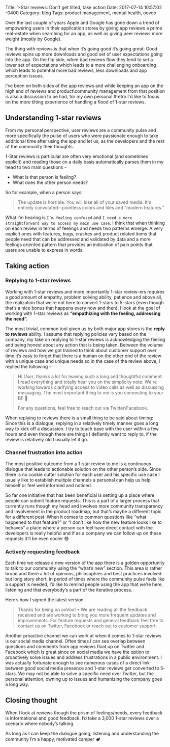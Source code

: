 Title:  1-Star reviews: Don't get tilted, take action
Date:   2017-07-14 10:57:02 -0400
Category: blog
Tags: product management, mental health, oovoo

Over the last couple of years Apple and Google has gone down a trend of empowering users in their application stores by giving app reviews a prime real-estate when searching for an app, as well as giving peer reviews more weight (mostly by Google).

 The thing with reviews is that when it’s going good it’s going great: Good reviews spins up more downloads and good set of user expectations going into the app. On the flip side, when bad reviews flow they tend to set a  lower set of expectations which leads to a more challenging onboarding which leads to potential more bad reviews, less downloads and app perception issues.

I’ve been on both sides of the app reviews and while keeping an app on the high end of reviews and product\community management from that position is also a discussion to be had, for my own personal #retro I'd like to focus on the more tilting experience of handling a flood of 1-star reviews.

## Understanding 1-star reviews
 From my personal perspective, user reviews are  a community pulse and more specifically the pulse of users who were passionate enough to take additional time after using the app and let us, as the developers and the rest of the community their thoughts.

1-Star reviews is particular are often very emotional (and sometimes explicit) and reading those on a daily basis automatically parses them in my head to two main questions -

* What is that person is feeling?
* What does the other person needs?

So for example, when a person says:

> The update is horrible. You will lose all of your saved media. It's entirely convoluted--pointless colors and tiles and "modern features.”

What I’m hearing is `I’m feeling confused` and `I need a more straightforward way to access my main use case`. I think that when thinking on each review in terms of feelings and needs two patterns emerge: A very explicit ones with features, bugs, crashes and product related items that people need that can be addressed and validated by data and a more feelings oriented pattern that provides an indication of pain points that users are unable to express in words.

## Taking action
### Replying to 1-star reviews

Working with 1-star reviews and more importantly 1-star review-ers requires a good amount of empathy, problem solving ability, patience and above all, the realization that we’re not here to convert 1-stars to 5-stars (even though that’s a nice bonus that happens every now and then), I look at the goal of working with 1-star reviews as **“empathizing with the feeling, addressing the need”.**

The most trivial, common tool given us by both major app stores is the **reply to reviews** ability. I assume that replying policies vary based on the company, my take on replying to 1-star reviews is acknowledging the feeling and being honest about any action that is being taken. Between the volume of reviews and how we got trained to think about customer support over time it’s easy to forget that there is a human on the other end of the review with a unique case and unique needs so in the case of the review above, I replied the following -

> Hi _User_, thanks a lot for leaving such a long and thoughtful comment. I read everything and totally hear you on the simplicity note: We're working towards clarifying access to video calls as well as discussing messaging. The most important thing to me is you connecting to your BF  💛
>
> For any questions, feel free to reach out via Twitter\Facebook.

When replying to reviews there is a small thing to be said about timing: Since this is a dialogue, replying in a relatively timely manner goes a long way to kick off a discussion. I try to touch base with the user within a few hours and even though there are things I defiantly want to reply to, if the review is relatively old I usually let it go.

### Channel frustration into action

The most positive outcome from a 1-star review to me is a continuous  dialogue that leads to actionable solution on the other person’s side. Since there is no cookie cutter solution for each user and his specific use case I usually like to establish multiple channels a personal can help us help himself or feel well informed and noticed.

So far one initiative that has been beneficial is setting up a place where people can submit feature requests. This is a part of a larger process that currently runs though my head and involves more community transparency and involvement in the product roadmap, but that’s maybe a different topic for a different post. When it comes to common questions like “what happened to that feature?” or “I don’t like how the new feature looks like to behaves” a place where a person can feel have direct contact with the developers is really helpful and if as a company we can follow up on these requests it’ll be even cooler 😎


### Actively requesting feedback

Each time we release a new version of the app there is a golden opportunity to talk to our community using the “what’s new” section. This area is rather broad and there a lot of opinions, philosophies and best practices involved but long story short, in period of times where the community pulse feels like a support is needed, I’d like to remind people using the app that we’re here, listening and that everybody’s a part of the iterative process.

Here’s how I signed the latest version -

> Thanks for being on ooVoo! • We are reading all the feedback received and are working to bring you more frequent updates and improvements. For feature requests and general feedback feel free to contact us on Twitter, Facebook or reach out to customer support.

Another proactive channel we can work at when it comes to 1-star reviews is our social media channel. Often times I can see overlap between questions and comments from app reviews float up on Twitter and Facebook which is great since on social media we have the option to proactively solve issues and address frustrations in a public environment. I was actually fortunate enough to see numerous cases of a direct link between good social media presence and 1-star reviews get converted to 5- stars. We may not be able to solve a specific need over Twitter, but the personal attention, owning up to issues and humanizing the company goes a long way.

## Closing thought

When I look at reviews though the prism of feelings/needs, every feedback is informational and good feedback. I’d take a 3,000 1-star reviews over a scenario where nobody’s talking.

As long as I can keep the dialogue going, listening and understanding the community I’m a happy, motivated camper 🏕
